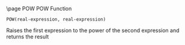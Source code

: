 \page POW POW Function
```basic
POW(real-expression, real-expression)
```
Raises the first expression to the power of the second expression and returns the result

